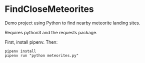 # FindCloseMeteorites
Demo project using Python to find nearby meteorite landing sites.

Requires python3 and the requests package.

First, install pipenv. Then:

```
pipenv install
pipenv run "python meteorites.py"
```
